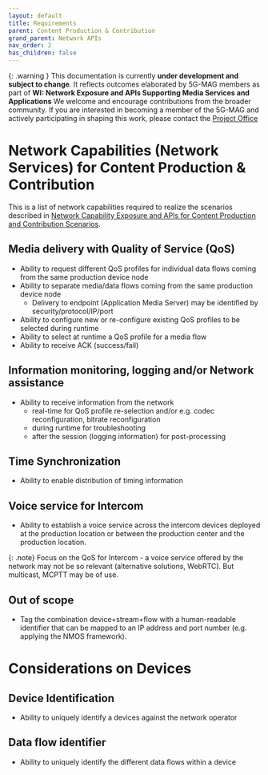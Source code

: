 ```yaml
---
layout: default
title: Requirements
parent: Content Production & Contribution
grand_parent: Network APIs
nav_order: 2
has_children: false
---
```


{: .warning }
This documentation is currently **under development and subject to change**. It reflects outcomes elaborated by 5G-MAG members as part of **WI: Network Exposure and APIs Supporting Media Services and Applications**
We welcome and encourage contributions from the broader community. If you are interested in becoming a member of the 5G-MAG and actively participating in shaping this work, please contact the [Project Office](https://www.5g-mag.com/contact)

# Network Capabilities (Network Services) for Content Production & Contribution

This is a list of network capabilities required to realize the scenarios described in  [Network Capability Exposure and APIs for Content Production and Contribution Scenarios](https://5g-mag.github.io/Tech/pages/Network_APIs/Content_Production/Content_Production_Contribution.html).

## Media delivery with Quality of Service (QoS)
- Ability to request different QoS profiles for individual data flows coming from the same production device node
- Ability to separate media/data flows coming from the same production device node
  - Delivery to endpoint (Application Media Server) may be identified by security/protocol/IP/port
- Ability to configure new or re-configure existing QoS profiles to be selected during runtime 
- Ability to select at runtime a QoS profile for a media flow
- Ability to receive ACK (success/fail)

## Information monitoring, logging and/or Network assistance
- Ability to receive information from the network
  - real-time for QoS profile re-selection and/or e.g. codec reconfiguration, bitrate reconfiguration
  - during runtime for troubleshooting 
  - after the session (logging information) for post-processing

## Time Synchronization
-	Ability to enable distribution of timing information

## Voice service for Intercom
- Ability to establish a voice service across the intercom devices deployed at the production location or between the production center and the production location.

{: .note}
Focus on the QoS for Intercom - a voice service offered by the network may not be so relevant (alternative solutions, WebRTC). But multicast, MCPTT may be of use.

## Out of scope
- Tag the combination device+stream+flow with a human-readable identifier that can be mapped to an IP address and port number (e.g. applying the NMOS framework).

# Considerations on Devices

## Device Identification
- Ability to uniquely identify a devices against the network operator

## Data flow identifier
- Ability to uniquely identify the different data flows within a device

